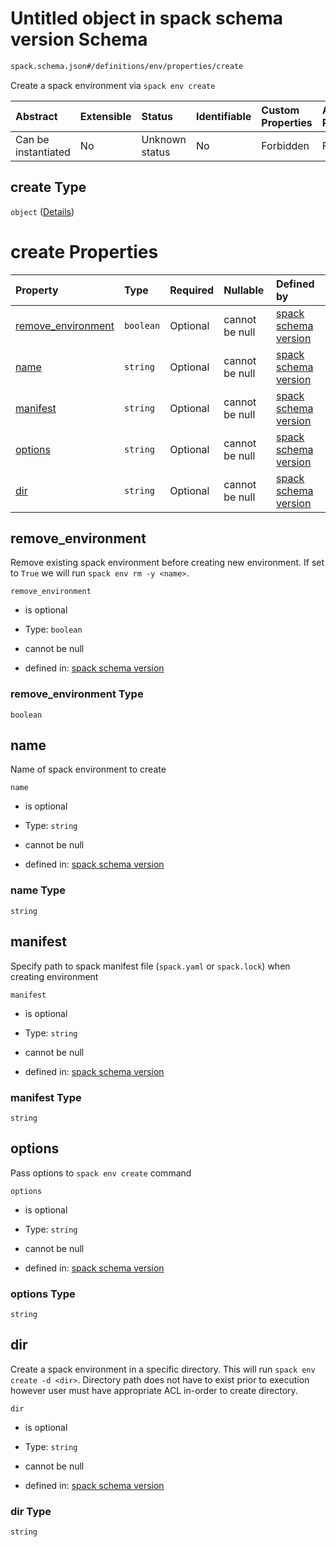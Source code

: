 # Untitled object in spack schema version Schema

```txt
spack.schema.json#/definitions/env/properties/create
```

Create a spack environment via `spack env create`

| Abstract            | Extensible | Status         | Identifiable | Custom Properties | Additional Properties | Access Restrictions | Defined In                                                             |
| :------------------ | :--------- | :------------- | :----------- | :---------------- | :-------------------- | :------------------ | :--------------------------------------------------------------------- |
| Can be instantiated | No         | Unknown status | No           | Forbidden         | Forbidden             | none                | [spack.schema.json\*](../out/spack.schema.json "open original schema") |

## create Type

`object` ([Details](spack-definitions-env-properties-create.md))

# create Properties

| Property                                   | Type      | Required | Nullable       | Defined by                                                                                                                                                                            |
| :----------------------------------------- | :-------- | :------- | :------------- | :------------------------------------------------------------------------------------------------------------------------------------------------------------------------------------ |
| [remove\_environment](#remove_environment) | `boolean` | Optional | cannot be null | [spack schema version](spack-definitions-env-properties-create-properties-remove_environment.md "spack.schema.json#/definitions/env/properties/create/properties/remove_environment") |
| [name](#name)                              | `string`  | Optional | cannot be null | [spack schema version](spack-definitions-env-properties-create-properties-name.md "spack.schema.json#/definitions/env/properties/create/properties/name")                             |
| [manifest](#manifest)                      | `string`  | Optional | cannot be null | [spack schema version](spack-definitions-env-properties-create-properties-manifest.md "spack.schema.json#/definitions/env/properties/create/properties/manifest")                     |
| [options](#options)                        | `string`  | Optional | cannot be null | [spack schema version](spack-definitions-env-properties-create-properties-options.md "spack.schema.json#/definitions/env/properties/create/properties/options")                       |
| [dir](#dir)                                | `string`  | Optional | cannot be null | [spack schema version](spack-definitions-env-properties-create-properties-dir.md "spack.schema.json#/definitions/env/properties/create/properties/dir")                               |

## remove\_environment

Remove existing spack environment before creating new environment. If set to `True` we will run `spack env rm -y <name>`.

`remove_environment`

*   is optional

*   Type: `boolean`

*   cannot be null

*   defined in: [spack schema version](spack-definitions-env-properties-create-properties-remove_environment.md "spack.schema.json#/definitions/env/properties/create/properties/remove_environment")

### remove\_environment Type

`boolean`

## name

Name of spack environment to create

`name`

*   is optional

*   Type: `string`

*   cannot be null

*   defined in: [spack schema version](spack-definitions-env-properties-create-properties-name.md "spack.schema.json#/definitions/env/properties/create/properties/name")

### name Type

`string`

## manifest

Specify path to spack manifest file (`spack.yaml` or `spack.lock`) when creating environment

`manifest`

*   is optional

*   Type: `string`

*   cannot be null

*   defined in: [spack schema version](spack-definitions-env-properties-create-properties-manifest.md "spack.schema.json#/definitions/env/properties/create/properties/manifest")

### manifest Type

`string`

## options

Pass options to `spack env create` command

`options`

*   is optional

*   Type: `string`

*   cannot be null

*   defined in: [spack schema version](spack-definitions-env-properties-create-properties-options.md "spack.schema.json#/definitions/env/properties/create/properties/options")

### options Type

`string`

## dir

Create a spack environment in a specific directory. This will run `spack env create -d <dir>`. Directory path does not have to exist prior to execution however user must have appropriate ACL in-order to create directory.

`dir`

*   is optional

*   Type: `string`

*   cannot be null

*   defined in: [spack schema version](spack-definitions-env-properties-create-properties-dir.md "spack.schema.json#/definitions/env/properties/create/properties/dir")

### dir Type

`string`
